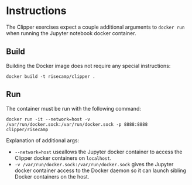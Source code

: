 # Instructions

The Clipper exercises expect a couple additional arguments to `docker run`
when running the Jupyter notebook docker container.

## Build

Building the Docker image does not require any special instructions:

```
docker build -t risecamp/clipper .
```

## Run

The container must be run with the following command:

```
docker run -it --network=host -v /var/run/docker.sock:/var/run/docker.sock -p 8888:8888 clipper/risecamp
```

Explanation of additional args:

+ `--network=host` useallows the Jupyter docker container to access the
Clipper docker containers on `localhost`. 
+ `-v /var/run/docker.sock:/var/run/docker.sock` gives the Jupyter docker container
access to the Docker daemon so it can launch sibling Docker containers on the host.


